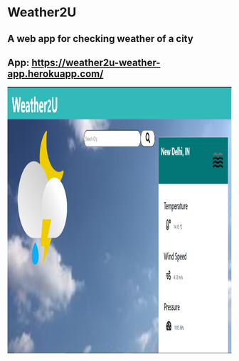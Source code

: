 # Weather2U

## A web app for checking weather of a city
## App: https://weather2u-weather-app.herokuapp.com/

<img src="/public/images/2021-01-10.png" height=600 width=1000>

